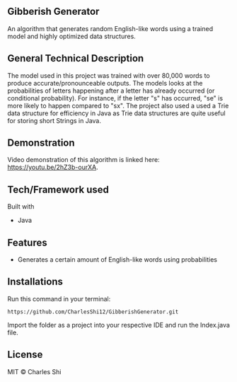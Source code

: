 ## Gibberish Generator
An algorithm that generates random English-like words using a trained model and highly optimized data structures.

## General Technical Description 
The model used in this project was trained with over 80,000 words to produce accurate/pronounceable outputs. The models looks at the probabilities of letters happening after a letter has already occurred (or conditional probability). For instance, if the letter "s" has occurred, "se" is more likely to happen compared to "sx". The project also used a used a Trie data structure for efficiency in Java as Trie data structures are quite useful for storing short Strings in Java. 

## Demonstration
Video demonstration of this algorithm is linked here: https://youtu.be/2hZ3b-ourXA. 

## Tech/Framework used
Built with 
* Java

## Features
* Generates a certain amount of English-like words using probabilities

## Installations
Run this command in your terminal: 
```
https://github.com/CharlesShi12/GibberishGenerator.git
```
Import the folder as a project into your respective IDE and run the Index.java file. 

## License
MIT © Charles Shi

